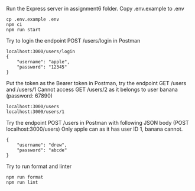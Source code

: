 Run the Express server in assignment6 folder.
Copy .env.example to .env

```
cp .env.example .env
npm ci
npm run start
```

Try to login the endpoint POST /users/login in Postman

```
localhost:3000/users/login
{
    "username": "apple",
    "password": "12345"
}
```

Put the token as the Bearer token in Postman, try the endpoint GET /users and /users/1
Cannot access GET /users/2 as it belongs to user banana (password: 67890)

```
localhost:3000/users
localhost:3000/users/1
```

Try the endpoint POST /users in Postman with following JSON body (POST localhost:3000/users)
Only apple can as it has user ID 1, banana cannot.

```
{
    "username": "drew",
    "password": "abcde"
}
```

Try to run format and linter

```
npm run format
npm run lint
```
